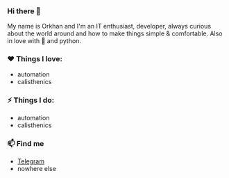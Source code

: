 ### Hi there 👋

<!--
**orihomie/orihomie** is a ✨ _special_ ✨ repository because its `README.md` (this file) appears on your GitHub profile.

Here are some ideas to get you started:

- 🔭 I’m currently working on ...
- 🌱 I’m currently learning ...
- 👯 I’m looking to collaborate on ...
- 🤔 I’m looking for help with ...
- 💬 Ask me about ...
- 📫 How to reach me: ...
- 😄 Pronouns: ...
- ⚡ Fun fact: ...
-->
My name is Orkhan and I'm an IT enthusiast, developer, always curious about the world around and how to make things simple & comfortable.
Also in love with :pancakes: and python.

### :heart: Things I love:
* automation
* calisthenics

### ⚡ Things I do:
* automation
* calisthenics

### 📫 Find me
* [Telegram](https://telegram.me/arrrrrkhan)
* nowhere else
